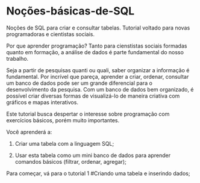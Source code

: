 # Noções-básicas-de-SQL
Noções de SQL para criar e consultar tabelas. Tutorial voltado para novas programadoras e cientistas sociais. 

Por que aprender programação?
Tanto para cienstistas sociais formadas quanto em formação, a análise de dados é parte fundamental do nosso trabalho. 

Seja a partir de pesquisas quanti ou quali, saber organizar a informação é fundamental. Por incrível que pareça, aprender a criar, ordenar, consultar um banco de dados pode ser um grande diferencial para o desenvolvimento da pesquisa. Com um banco de dados bem organizado, é possível criar diversas formas de visualizá-lo de maneira criativa com gráficos e mapas interativos. 

Este tutorial busca despertar o interesse sobre programação com exercícios básicos, porém muito importantes.

Você aprenderá a:

1) Criar uma tabela com a linguagem SQL;

2) Usar esta tabela como um mini banco de dados para aprender comandos básicos (filtrar, ordenar, agregar);

Para começar, vá para o tutorial 1 #Criando uma tabela e inserindo dados;

